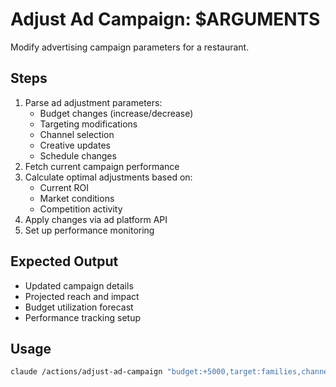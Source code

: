 # Adjust Ad Campaign: $ARGUMENTS

Modify advertising campaign parameters for a restaurant.

## Steps

1. Parse ad adjustment parameters:
   - Budget changes (increase/decrease)
   - Targeting modifications
   - Channel selection
   - Creative updates
   - Schedule changes
2. Fetch current campaign performance
3. Calculate optimal adjustments based on:
   - Current ROI
   - Market conditions
   - Competition activity
4. Apply changes via ad platform API
5. Set up performance monitoring

## Expected Output

- Updated campaign details
- Projected reach and impact
- Budget utilization forecast
- Performance tracking setup

## Usage

```bash
claude /actions/adjust-ad-campaign "budget:+5000,target:families,channel:instagram"
```